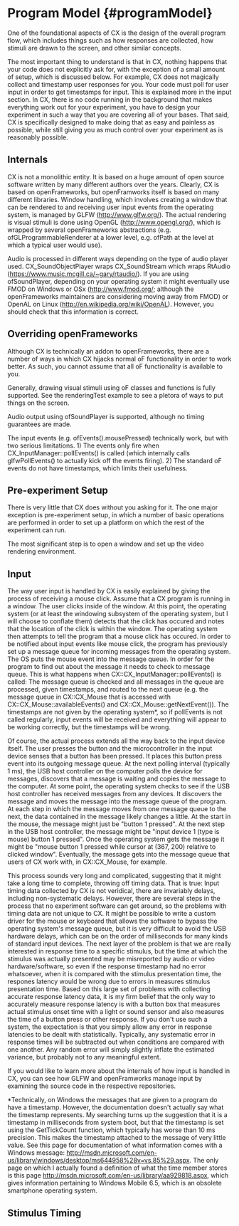 
Program Model {#programModel}
=============

One of the foundational aspects of CX is the design of the overall program flow, which includes things such as how responses are collected, how stimuli are drawn to the screen, and other similar concepts.

The most important thing to understand is that in CX, nothing happens that your code does not explicitly ask for, with the exception of a small amount of setup, which is discussed below. For example, CX does not magically collect and timestamp user responses for you. Your code must poll for user input in order to get timestamps for input. This is explained more in the input section. In CX, there is no code running in the background that makes everything work out for your experiment, you have to design your experiment in such a way that you are covering all of your bases. That said, CX is specifically designed to make doing that as easy and painless as possible, while still giving you as much control over your experiment as is reasonably possible.

Internals
---------
CX is not a monolithic entity. It is based on a huge amount of open source software written by many different authors over the years. Clearly, CX is based on openFrameworks, but openFramworks itself is based on many different libraries. Window handling, which involves creating a window that can be rendered to and receiving user input events from the operating system, is managed by GLFW (http://www.glfw.org/). The actual rendering is visual stimuli is done using OpenGL (http://www.opengl.org/), which is wrapped by several openFrameworks abstractions (e.g. ofGLProgrammableRenderer at a lower level, e.g. ofPath at the level at which a typical user would use).

Audio is processed in different ways depending on the type of audio player used. CX_SoundObjectPlayer wraps CX_SoundStream which wraps RtAudio (https://www.music.mcgill.ca/~gary/rtaudio/). If you are using ofSoundPlayer, depending on your operating system it might eventually use FMOD on Windows or OSx (http://www.fmod.org/; although the openFrameworks maintainers are considering moving away from FMOD) or OpenAL on Linux (http://en.wikipedia.org/wiki/OpenAL). However, you should check that this information is correct.

Overriding openFrameworks
-------------------------
Although CX is technically an addon to openFrameworks, there are a number of ways in which CX hijacks normal oF functionality in order to work better. As such, you cannot assume that all oF functionality is available to you.

Generally, drawing visual stimuli using oF classes and functions is fully supported. See the renderingTest example to see a pletora of ways to put things on the screen.

Audio output using ofSoundPlayer is supported, although no timing guarantees are made.

The input events (e.g. ofEvents().mousePressed) technically work, but with two serious limitations. 1) The events only fire when CX_InputManager::pollEvents() is called (which internally calls glfwPollEvents() to actually kick off the events firing). 2) The standard oF events do not have timestamps, which limits their usefulness.


Pre-experiment Setup
--------------------

There is very little that CX does without you asking for it. The one major exception is pre-experiment setup, in which a number of basic operations are performed in order to set up a platform on which the rest of the experiment can run.

The most significant step is to open a window and set up the video rendering environment.

Input
-----
The way user input is handled by CX is easily explained by giving the process of receiving a mouse click. Assume that a CX program is running in a window. The user clicks inside of the window. At this point, the operating system (or at least the windowing subsystem of the operating system, but I will choose to conflate them) detects that the click has occured and notes that the location of the click is within the window. The operating system then attempts to tell the program that a mouse click has occured. In order to be notified about input events like mouse click, the program has previously set up a message queue for incoming messages from the operating system. The OS puts the mouse event into the message queue. In order for the program to find out about the message it needs to check to message queue. This is what happens when CX::CX_InputManager::pollEvents() is called: The message queue is checked and all messages in the queue are processed, given timestamps, and routed to the next queue (e.g. the message queue in CX::CX_Mouse that is accessed with CX::CX_Mouse::availableEvents() and CX::CX_Mouse::getNextEvent()). The timestamps are not given by the operating system*, so if pollEvents is not called regularly, input events will be received and everything will appear to be working correctly, but the timestamps will be wrong.

Of course, the actual process extends all the way back to the input device itself. The user presses the button and the microcontroller in the input device senses that a button has been pressed. It places this button press event into its outgoing message queue. At the next polling interval (typically 1 ms), the USB host controller on the computer polls the device for messages, discovers that a message is waiting and copies the message to the computer. At some point, the operating system checks to see if the USB host controller has received messages from any devices. It discovers the message and moves the message into the message queue of the program. At each step in which the message moves from one message queue to the next, the data contained in the message likely changes a little. At the start in the mouse, the message might just be "button 1 pressed". At the next step in the USB host controller, the message might be "input device 1 (type is mouse) button 1 pressed". Once the operating system gets the message it might be "mouse button 1 pressed while cursor at (367, 200) relative to clicked window". Eventually, the message gets into the message queue that users of CX work with, in CX::CX_Mouse, for example.

This process sounds very long and complicated, suggesting that it might take a long time to complete, throwing off timing data. That is true: Input timing data collected by CX is not veridical, there are invariably delays, including non-systematic delays. However, there are several steps in the process that no experiment software can get around, so the problems with timing data are not unique to CX. It might be possible to write a custom driver for the mouse or keyboard that allows the software to bypass the operating system's message queue, but it is very difficult to avoid the USB hardware delays, which can be on the order of milliseconds for many kinds of standard input devices. The next layer of the problem is that we are really interested in response time to a specific stimulus, but the time at which the stimulus was actually presented may be misreported by audio or video hardware/software, so even if the response timestamp had no error whatsoever, when it is compared with the stimulus presentation time, the respones latency would be wrong due to errors in measures stimulus presentation time. Based on this large set of problems with collecting accurate response latency data, it is my firm belief that the only way to accurately measure response latency is with a button box that measures actual stimulus onset time with a light or sound sensor and also measures the time of a button press or other response. If you don't use such a system, the expectation is that you simply allow any error in response latencies to be dealt with statistically. Typically, any systematic error in response times will be subtracted out when conditions are compared with one another. Any random error will simply slightly inflate the estimated variance, but probably not to any meaningful extent.

If you would like to learn more about the internals of how input is handled in CX, you can see how GLFW and openFramworks manage input by examining the source code in the respective repositories.

*Technically, on Windows the messages that are given to a program do have a timestamp. However, the documentation doesn't actually say what the timestamp represents. My searching turns up the suggestion that it is a timestamp in milliseconds from system boot, but that the timestamp is set using the GetTickCount function, which typically has worse than 10 ms precision. This makes the timestamp attached to the message of very little value. See this page for documentation of what information comes with a Windows message: http://msdn.microsoft.com/en-us/library/windows/desktop/ms644958%28v=vs.85%29.aspx. The only page on which I actually found a definition of what the time member stores is this page http://msdn.microsoft.com/en-us/library/aa929818.aspx, which gives information pertaining to Windows Mobile 6.5, which is an obsolete smartphone operating system.

Stimulus Timing
---------------




